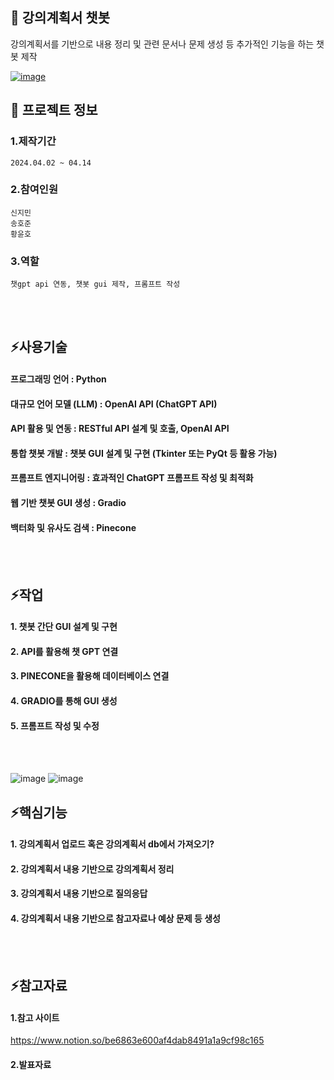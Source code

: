 

<!--## Hi there 👋
**jiminnnnnn/jiminnnnnn** is a ✨ _special_ ✨ repository because its `README.md` (this file) appears on your GitHub profile.

Here are some ideas to get you started:

- 🔭 I’m currently working on ...
- 🌱 I’m currently learning ...
- 👯 I’m looking to collaborate on ...
- 🤔 I’m looking for help with ...
- 💬 Ask me about ...
- 📫 How to reach me: ...
- 😄 Pronouns: ...
- ⚡ Fun fact: ...
-->


## 👋 강의계획서 챗봇
강의계획서를 기반으로 내용 정리 및 관련 문서나 문제 생성 등 추가적인 기능을 하는 챗봇 제작
<br/>

[![image](https://github.com/user-attachments/assets/7b541827-ad9d-4815-908d-0858dfc1fd2c)]()
<br/>

## 🌱 프로젝트 정보
### 1.제작기간
	2024.04.02 ~ 04.14
### 2.참여인원
	신지민
 	송호준
  	황윤호
### 3.역할
	챗gpt api 연동, 챗봇 gui 제작, 프롬프트 작성
<br/>
<br/>

## ⚡사용기술
#### 프로그래밍 언어 : Python
#### 대규모 언어 모델 (LLM) : OpenAI API (ChatGPT API)
#### API 활용 및 연동 : RESTful API 설계 및 호출, OpenAI API
#### 통합 챗봇 개발 : 챗봇 GUI 설계 및 구현 (Tkinter 또는 PyQt 등 활용 가능)
#### 프롬프트 엔지니어링 : 효과적인 ChatGPT 프롬프트 작성 및 최적화
#### 웹 기반 챗봇 GUI 생성 : Gradio
#### 백터화 및 유사도 검색 : Pinecone

<br/>
<br/>

## ⚡작업
#### 1. 챗봇 간단 GUI 설계 및 구현
#### 2. API를 활용해 챗 GPT 연결
#### 3. PINECONE을 활용해 데이터베이스 연결
#### 4. GRADIO를 통해 GUI 생성
#### 5. 프롬프트 작성 및 수정

<br/>
<br/>

![image](https://github.com/user-attachments/assets/9b1b5207-841b-4019-9e9d-1d105c5506f7)
![image](https://github.com/user-attachments/assets/cfecd743-cb51-414b-8c8a-fbaf193f3613)

## ⚡핵심기능
#### 	1. 강의계획서 업로드 혹은 강의계획서 db에서 가져오기?
#### 	2. 강의계획서 내용 기반으로 강의계획서 정리
#### 	3. 강의계획서 내용 기반으로 질의응답
#### 	4. 강의계획서 내용 기반으로 참고자료나 예상 문제 등 생성
<br/>
<br/>

## ⚡참고자료
#### 	1.참고 사이트
<https://www.notion.so/be6863e600af4dab8491a1a9cf98c165>
#### 	2.발표자료
 
